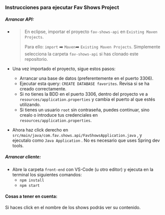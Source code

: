 ### Instrucciones para ejecutar Fav Shows Project

##### Arrancar API:

- > En eclipse, importar el proyecto `fav-shows-api` en `Existing Maven Projects`.
  >
  > Para ello:  `import` :arrow_right: `Maven`:arrow_right: `Existing Maven Projects`. Simplemente selecciona la carpeta `fav-shows-api` si has clonado este repositorio.

- Una vez importado el proyecto, sigue estos pasos:

  - Arrancar una base de datos (preferentemente en el puerto 3306).
  - Ejecutar esta query: `CREATE DATABASE favorites`. Revisa si se ha creado correctamente.
  - Si no tienes la BDD en el puerto 3306, dentro del proyecto ve a `resources/application.properties` y cambia el puerto al que estés utilizando.
  - Si tienes un usuario `root` sin contraseña, puedes continuar, sino crealo o introduce tus credenciales en `resources/application.properties`.

- Ahora haz click derecho en `src/main/java/com.fav.shows.api/FavShowsApplication.java` , y ejecutalo como `Java Application` . No es necesario que uses Spring dev tools.

##### Arrancar cliente:

- Abre la carpeta `front-end` con VS-Code (u otro editor) y ejecuta en la terminal los siguientes comandos:
  - `npm install`
  - `npm start`

#### Cosas a tener en cuenta:

Si haces click en el nombre de los shows podrás ver su contenido.